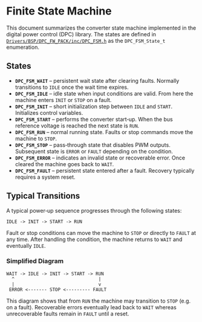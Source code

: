 # Finite State Machine

This document summarizes the converter state machine implemented in the digital power control (DPC) library. The states are defined in [`Drivers/BSP/DPC_FW_PACK/inc/DPC_FSM.h`](../Drivers/BSP/DPC_FW_PACK/inc/DPC_FSM.h) as the `DPC_FSM_State_t` enumeration.

## States

- **`DPC_FSM_WAIT`** – persistent wait state after clearing faults. Normally transitions to `IDLE` once the wait time expires.
- **`DPC_FSM_IDLE`** – idle state when input conditions are valid. From here the machine enters `INIT` or `STOP` on a fault.
- **`DPC_FSM_INIT`** – short initialization step between `IDLE` and `START`. Initializes control variables.
- **`DPC_FSM_START`** – performs the converter start‑up. When the bus reference voltage is reached the next state is `RUN`.
- **`DPC_FSM_RUN`** – normal running state. Faults or stop commands move the machine to `STOP`.
- **`DPC_FSM_STOP`** – pass‑through state that disables PWM outputs. Subsequent state is `ERROR` or `FAULT` depending on the condition.
- **`DPC_FSM_ERROR`** – indicates an invalid state or recoverable error. Once cleared the machine goes back to `WAIT`.
- **`DPC_FSM_FAULT`** – persistent state entered after a fault. Recovery typically requires a system reset.

## Typical Transitions

A typical power‑up sequence progresses through the following states:

```
IDLE -> INIT -> START -> RUN
```

Fault or stop conditions can move the machine to `STOP` or directly to `FAULT` at any time. After handling the condition, the machine returns to `WAIT` and eventually `IDLE`.

### Simplified Diagram

```
WAIT -> IDLE -> INIT -> START -> RUN
  ^                               |
  |                               v
 ERROR <------- STOP <--------- FAULT
```

This diagram shows that from `RUN` the machine may transition to `STOP` (e.g. on a fault). Recoverable errors eventually lead back to `WAIT` whereas unrecoverable faults remain in `FAULT` until a reset.

